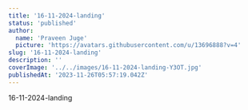```yaml
---
title: '16-11-2024-landing'
status: 'published'
author:
  name: 'Praveen Juge'
  picture: 'https://avatars.githubusercontent.com/u/13696888?v=4'
slug: '16-11-2024-landing'
description: ''
coverImage: '../../images/16-11-2024-landing-Y3OT.jpg'
publishedAt: '2023-11-26T05:57:19.042Z'
---
```


16-11-2024-landing